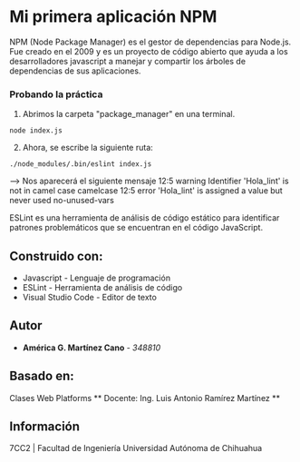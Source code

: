 # Mi primera aplicación NPM

NPM (Node Package Manager) es el gestor de dependencias para Node.js. Fue creado en el 2009 y es un proyecto de código abierto que ayuda a los desarrolladores javascript a manejar y compartir los árboles de dependencias de sus aplicaciones.

### Probando la práctica

1. Abrimos la carpeta "package_manager" en una terminal.

```
node index.js
```

2. Ahora, se escribe la siguiente ruta:

```
./node_modules/.bin/eslint index.js
```
--> Nos aparecerá el siguiente mensaje
  12:5  warning  Identifier 'Hola_lint' is not in camel case     camelcase
  12:5  error    'Hola_lint' is assigned a value but never used  no-unused-vars

ESLint es una herramienta de análisis de código estático para identificar patrones problemáticos que se encuentran en el código JavaScript.

## Construido con:

* Javascript - Lenguaje de programación
* ESLint - Herramienta de análisis de código
* Visual Studio Code - Editor de texto

## Autor

* **América G. Martínez Cano** - *348810* 

## Basado en:

Clases Web Platforms
** Docente: Ing. Luis Antonio Ramírez Martínez **

## Información

7CC2 | Facultad de Ingeniería
Universidad Autónoma de Chihuahua
